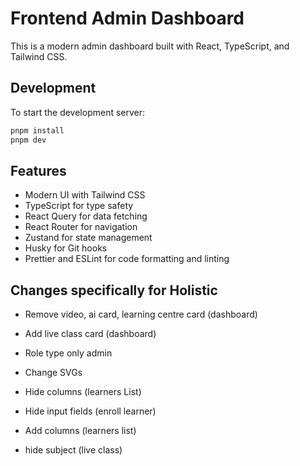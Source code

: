 # Frontend Admin Dashboard

This is a modern admin dashboard built with React, TypeScript, and Tailwind CSS.

## Development

To start the development server:

```bash
pnpm install
pnpm dev
```

## Features

-   Modern UI with Tailwind CSS
-   TypeScript for type safety
-   React Query for data fetching
-   React Router for navigation
-   Zustand for state management
-   Husky for Git hooks
-   Prettier and ESLint for code formatting and linting

## Changes specifically for Holistic

-   Remove video, ai card, learning centre card (dashboard)
-   Add live class card (dashboard)
-   Role type only admin
-   Change SVGs

-   Hide columns (learners List)
-   Hide input fields (enroll learner)
-   Add columns (learners list)

-   hide subject (live class)

